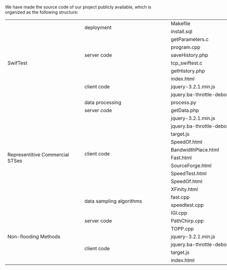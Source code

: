 We have made the source code of our project publicly available, 
which is organized as the following structure:

<div id="网站md_14392" align=center x:publishsource="Excel">

<table border=0 cellpadding=0 cellspacing=0 width=1030 style='border-collapse:
 collapse;table-layout:fixed;width:772pt'>
 <col width=248 style='mso-width-source:userset;mso-width-alt:7936;width:186pt'>
 <col width=283 style='mso-width-source:userset;mso-width-alt:9045;width:212pt'>
 <col width=499 style='mso-width-source:userset;mso-width-alt:15957;width:374pt'>
 <tr height=21 style='height:16.0pt'>
  <td rowspan=11 height=231 width=248 style='height:176.0pt;width:186pt'>SwifTest</td>
  <td rowspan=2 width=283 style='width:212pt'>deployment</td>
  <td width=499 style='width:374pt'>Makefile</td>
 </tr>
 <tr height=21 style='height:16.0pt'>
  <td height=21 style='height:16.0pt'>install.sql</td>
 </tr>
 <tr height=21 style='height:16.0pt'>
  <td rowspan=5 height=105 style='height:80.0pt'>server code</td>
  <td>getParameters.c</td>
 </tr>
 <tr height=21 style='height:16.0pt'>
  <td height=21 style='height:16.0pt'>program.cpp</td>
 </tr>
 <tr height=21 style='height:16.0pt'>
  <td height=21 style='height:16.0pt'>saveHistory.php</td>
 </tr>
 <tr height=21 style='height:16.0pt'>
  <td height=21 style='height:16.0pt'>tcp_swiftest.c</td>
 </tr>
 <tr height=21 style='height:16.0pt'>
  <td height=21 style='height:16.0pt'>getHistory.php</td>
 </tr>
 <tr height=21 style='height:16.0pt'>
  <td rowspan=3 height=63 style='height:48.0pt'>client code</td>
  <td>index.html</td>
 </tr>
 <tr height=21 style='height:16.0pt'>
  <td height=21 style='height:16.0pt'>jquery-3.2.1.min.js</td>
 </tr>
 <tr height=21 style='height:16.0pt'>
  <td height=21 style='height:16.0pt'>jquery.ba-throttle-debounce.js</td>
 </tr>
 <tr height=21 style='height:16.0pt'>
  <td height=21 style='height:16.0pt'>data processing</td>
  <td>process.py</td>
 </tr>
 <tr height=21 style='height:16.0pt'>
  <td rowspan=13 height=273 style='height:208.0pt'>Representitive Commercial
  STSes</td>
  <td>server code</td>
  <td>
  <meta charset=utf-8>
  getData.php</td>
 </tr>
 <tr height=21 style='height:16.0pt'>
  <td rowspan=10 height=210 style='height:160.0pt'>client code</td>
  <td>
  <meta charset=utf-8>
  jquery-3.2.1.min.js</td>
 </tr>
 <tr height=21 style='height:16.0pt'>
  <td height=21 style='height:16.0pt'>
  <meta charset=utf-8>
  jquery.ba-throttle-debounce.js</td>
 </tr>
 <tr height=21 style='height:16.0pt'>
  <td height=21 style='height:16.0pt'>
  <meta charset=utf-8>
  target.js</td>
 </tr>
 <tr height=21 style='height:16.0pt'>
  <td height=21 style='height:16.0pt'>
  <meta charset=utf-8>
  SpeedOf.html</td>
 </tr>
 <tr height=21 style='height:16.0pt'>
  <td height=21 style='height:16.0pt'>
  <meta charset=utf-8>
  BandwidthPlace.html</td>
 </tr>
 <tr height=21 style='height:16.0pt'>
  <td height=21 style='height:16.0pt'>
  <meta charset=utf-8>
  Fast.html</td>
 </tr>
 <tr height=21 style='height:16.0pt'>
  <td height=21 style='height:16.0pt'>
  <meta charset=utf-8>
  SourceForge.html</td>
 </tr>
 <tr height=21 style='height:16.0pt'>
  <td height=21 style='height:16.0pt'>SpeedTest.html</td>
 </tr>
 <tr height=21 style='height:16.0pt'>
  <td height=21 style='height:16.0pt'>SpeedOf.html</td>
 </tr>
 <tr height=21 style='height:16.0pt'>
  <td height=21 style='height:16.0pt'>XFinity.html</td>
 </tr>
 <tr height=21 style='height:16.0pt'>
  <td rowspan=2 height=42 style='height:32.0pt'>data sampling algorithms</td>
  <td>fast.cpp</td>
 </tr>
 <tr height=21 style='height:16.0pt'>
  <td height=21 style='height:16.0pt'>speedtest.cpp</td>
 </tr>
 <tr height=21 style='height:16.0pt'>
  <td rowspan=7 height=147 style='height:112.0pt'>Non-flooding Methods</td>
  <td rowspan=3>server code</td>
  <td>IGI.cpp</td>
 </tr>
 <tr height=21 style='height:16.0pt'>
  <td height=21 style='height:16.0pt'>
  <meta charset=utf-8>
  PathChirp.cpp</td>
 </tr>
 <tr height=21 style='height:16.0pt'>
  <td height=21 style='height:16.0pt'>
  <meta charset=utf-8>
  TOPP.cpp</td>
 </tr>
 <tr height=21 style='height:16.0pt'>
  <td rowspan=4 height=84 style='height:64.0pt'>client code</td>
  <td>
  <meta charset=utf-8>
  jquery-3.2.1.min.js</td>
 </tr>
 <tr height=21 style='height:16.0pt'>
  <td height=21 style='height:16.0pt'>
  <meta charset=utf-8>
  jquery.ba-throttle-debounce.js</td>
 </tr>
 <tr height=21 style='height:16.0pt'>
  <td height=21 style='height:16.0pt'>
  <meta charset=utf-8>
  target.js</td>
 </tr>
 <tr height=21 style='height:16.0pt'>
  <td height=21 style='height:16.0pt'>index.html</td>
 </tr>
 <![if supportMisalignedColumns]>
 <tr height=0 style='display:none'>
  <td width=248 style='width:186pt'></td>
  <td width=283 style='width:212pt'></td>
  <td width=499 style='width:374pt'></td>
 </tr>
 <![endif]>
</table>

